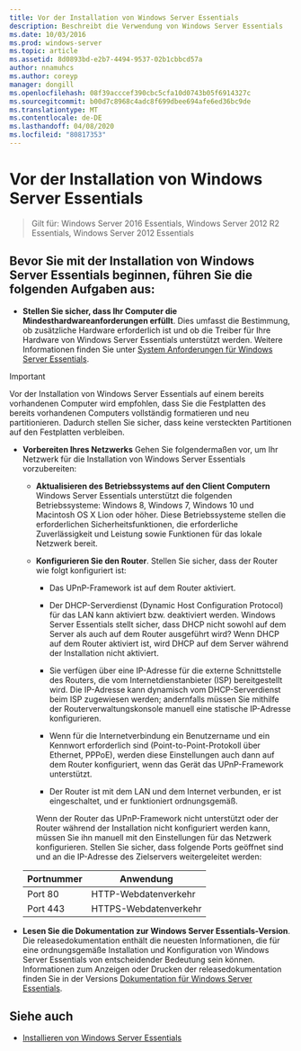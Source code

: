 ```yaml
---
title: Vor der Installation von Windows Server Essentials
description: Beschreibt die Verwendung von Windows Server Essentials
ms.date: 10/03/2016
ms.prod: windows-server
ms.topic: article
ms.assetid: 8d0893bd-e2b7-4494-9537-02b1cbbcd57a
author: nnamuhcs
ms.author: coreyp
manager: dongill
ms.openlocfilehash: 08f39acccef390cbc5cfa10d0743b05f6914327c
ms.sourcegitcommit: b00d7c8968c4adc8f699dbee694afe6ed36bc9de
ms.translationtype: MT
ms.contentlocale: de-DE
ms.lasthandoff: 04/08/2020
ms.locfileid: "80817353"
---
```

# <a name="before-you-install-windows-server-essentials"></a>Vor der Installation von Windows Server Essentials

>Gilt für: Windows Server 2016 Essentials, Windows Server 2012 R2 Essentials, Windows Server 2012 Essentials

##  <a name="before-you-begin-your-installation-of--windows-server-essentials-perform-the-following-tasks"></a><a name="BKMK_BeforeYouBegin"></a>Bevor Sie mit der Installation von Windows Server Essentials beginnen, führen Sie die folgenden Aufgaben aus:  

-   **Stellen Sie sicher, dass Ihr Computer die Mindesthardwareanforderungen erfüllt**. Dies umfasst die Bestimmung, ob zusätzliche Hardware erforderlich ist und ob die Treiber für Ihre Hardware von Windows Server Essentials unterstützt werden. Weitere Informationen finden Sie unter [System Anforderungen für Windows Server Essentials](../get-started/system-requirements.md).   

> [!IMPORTANT]
> Vor der Installation von Windows Server Essentials auf einem bereits vorhandenen Computer wird empfohlen, dass Sie die Festplatten des bereits vorhandenen Computers vollständig formatieren und neu partitionieren. Dadurch stellen Sie sicher, dass keine versteckten Partitionen auf den Festplatten verbleiben.  

- **Vorbereiten Ihres Netzwerks** Gehen Sie folgendermaßen vor, um Ihr Netzwerk für die Installation von Windows Server Essentials vorzubereiten:  


  - **Aktualisieren des Betriebssystems auf den Client Computern**  Windows Server Essentials unterstützt die folgenden Betriebssysteme: Windows 8, Windows 7, Windows 10 und Macintosh OS X Lion oder höher. Diese Betriebssysteme stellen die erforderlichen Sicherheitsfunktionen, die erforderliche Zuverlässigkeit und Leistung sowie Funktionen für das lokale Netzwerk bereit.  

  - **Konfigurieren Sie den Router**. Stellen Sie sicher, dass der Router wie folgt konfiguriert ist:  

    -   Das UPnP-Framework ist auf dem Router aktiviert.  

    -   Der DHCP-Serverdienst (Dynamic Host Configuration Protocol) für das LAN kann aktiviert bzw. deaktiviert werden.  Windows Server Essentials stellt sicher, dass DHCP nicht sowohl auf dem Server als auch auf dem Router ausgeführt wird? Wenn DHCP auf dem Router aktiviert ist, wird DHCP auf dem Server während der Installation nicht aktiviert.  

    -   Sie verfügen über eine IP-Adresse für die externe Schnittstelle des Routers, die vom Internetdienstanbieter (ISP) bereitgestellt wird. Die IP-Adresse kann dynamisch vom DHCP-Serverdienst beim ISP zugewiesen werden; andernfalls müssen Sie mithilfe der Routerverwaltungskonsole manuell eine statische IP-Adresse konfigurieren.  

    -   Wenn für die Internetverbindung ein Benutzername und ein Kennwort erforderlich sind (Point-to-Point-Protokoll über Ethernet, PPPoE), werden diese Einstellungen auch dann auf dem Router konfiguriert, wenn das Gerät das UPnP-Framework unterstützt.  

    -   Der Router ist mit dem LAN und dem Internet verbunden, er ist eingeschaltet, und er funktioniert ordnungsgemäß.  

    Wenn der Router das UPnP-Framework nicht unterstützt oder der Router während der Installation nicht konfiguriert werden kann, müssen Sie ihn manuell mit den Einstellungen für das Netzwerk konfigurieren. Stellen Sie sicher, dass folgende Ports geöffnet sind und an die IP-Adresse des Zielservers weitergeleitet werden:  

  |Portnummer|Anwendung|  
  |-----------------|-----------------|  
  |Port 80|HTTP-Webdatenverkehr|  
  |Port 443|HTTPS-Webdatenverkehr|  


- **Lesen Sie die Dokumentation zur Windows Server Essentials-Version**. Die releasedokumentation enthält die neuesten Informationen, die für eine ordnungsgemäße Installation und Konfiguration von Windows Server Essentials von entscheidender Bedeutung sein können. Informationen zum Anzeigen oder Drucken der releasedokumentation finden Sie in der Versions [Dokumentation für Windows Server Essentials](../get-started/release-notes.md).  

## <a name="see-also"></a>Siehe auch  

-   [Installieren von Windows Server Essentials](Install-Windows-Server-Essentials.md)

